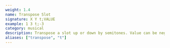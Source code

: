 ```yaml
---
weight: 1.4
name: Transpose Slot
signature: X Y t;VALUE
example: 1 3 t;-3
category: musical
description: Transpose a slot up or down by semitones. Value can be negative.
aliases: ["transpose", "t"]
---
```



